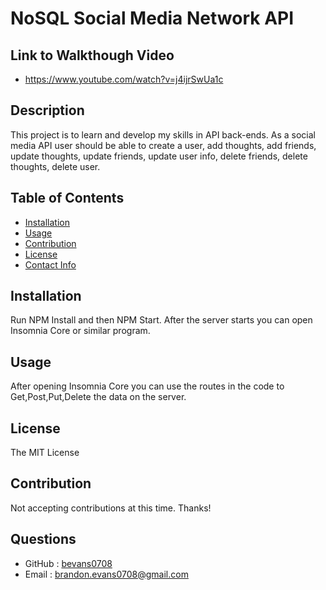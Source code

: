 # NoSQL Social Media Network API

   ## Link to Walkthough Video
   * https://www.youtube.com/watch?v=j4ijrSwUa1c

   ## Description
   This project is to learn and develop my skills in API back-ends. As a social media API user should be able to create a user, add thoughts, add friends, update thoughts, update friends, update user info, delete friends, delete thoughts, delete user.

   ## Table of Contents
      
   * [Installation](#installation)
   * [Usage](#usage)
   * [Contribution](#contribution)
   * [License](#license)
   * [Contact Info](#questions)
   
   ## Installation
   Run NPM Install and then NPM Start. After the server starts you can open Insomnia Core or similar program.

   ## Usage
   After opening Insomnia Core you can use the routes in the code to Get,Post,Put,Delete the data on the server.

   ## License
   The MIT License

   ## Contribution
   Not accepting contributions at this time. Thanks!

   ## Questions
   * GitHub : [bevans0708](#https://github.com/bevans0708)
   * Email : [brandon.evans0708@gmail.com](#brandon.evans0708@gmail.com)